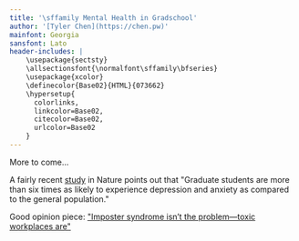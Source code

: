 ```yaml
---
title: '\sffamily Mental Health in Gradschool'
author: '[Tyler Chen](https://chen.pw)'
mainfont: Georgia
sansfont: Lato
header-includes: |
    \usepackage{sectsty}
    \allsectionsfont{\normalfont\sffamily\bfseries}
    \usepackage{xcolor}
    \definecolor{Base02}{HTML}{073662}
    \hypersetup{
      colorlinks,
      linkcolor=Base02,
      citecolor=Base02,
      urlcolor=Base02
    }
---
```


More to come...

A fairly recent [study](https://www.nature.com/articles/nbt.4089) in Nature points out that "Graduate students are more than six times as likely to experience depression and anxiety as compared to the general population."

Good opinion piece: ["Imposter syndrome isn’t the problem—toxic workplaces are"](https://qz.com/work/1286549/imposter-syndrome-lets-toxic-work-culture-off-the-hook/)

